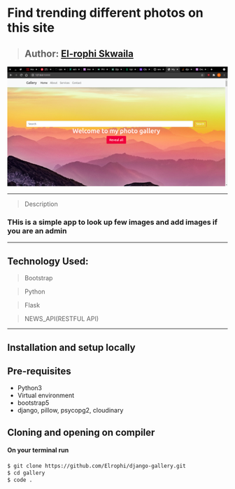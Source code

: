 # Find trending different photos on this site
>## Author: [El-rophi Skwaila](https://github.com/Elrophi/django-gallery)


![My Site photo](https://github.com/Elrophi/django-gallery/blob/master/static/photo/rd.png)

---

>Description
### THis is a simple app to look up few images and add images if you are an admin
---
## Technology Used: 
>Bootstrap

>Python

>Flask

>NEWS_API(RESTFUL API)
---
## Installation and setup locally
## Pre-requisites
- Python3
- Virtual environment
- bootstrap5
- django, pillow, psycopg2, cloudinary 

## Cloning and opening on compiler
#### On your terminal run

    $ git clone https://github.com/Elrophi/django-gallery.git
    $ cd gallery
    $ code .
